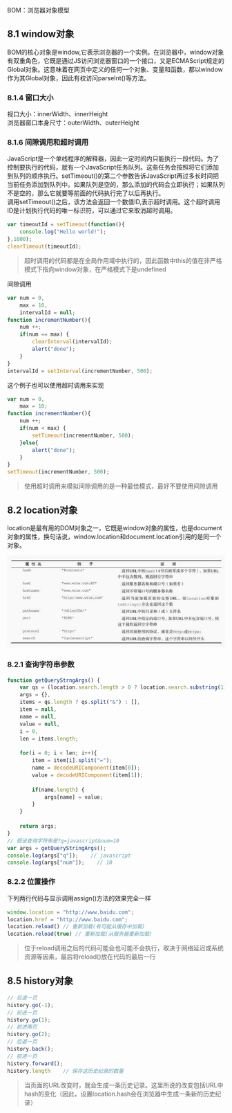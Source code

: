 BOM：浏览器对象模型

## 8.1 window对象
BOM的核心对象是window,它表示浏览器的一个实例。在浏览器中，window对象有双重角色，它既是通过JS访问浏览器窗口的一个接口，又是ECMAScript规定的Global对象。这意味着在网页中定义的任何一个对象、变量和函数，都以window作为其Global对象，因此有权访问parseInt()等方法。

### 8.1.4 窗口大小
视口大小：innerWidth、innerHeight<br>
浏览器窗口本身尺寸：outerWidth、outerHeight

### 8.1.6 间隙调用和超时调用
JavaScript是一个单线程序的解释器，因此一定时间内只能执行一段代码。为了控制要执行的代码，就有一个JavaScript任务队列。这些任务会按照将它们添加到队列的顺序执行。setTimeout()的第二个参数告诉JavaScript再过多长时间把当前任务添加到队列中。如果队列是空的，那么添加的代码会立即执行；如果队列不是空的，那么它就要等前面的代码执行完了以后再执行。<br>
调用setTimeout()之后，该方法会返回一个数值ID,表示超时调用。这个超时调用ID是计划执行代码的唯一标识符，可以通过它来取消超时调用。

```js
var timeoutId = setTimeout(function(){
    console.log("Hello world!");
},1000);
clearTimeout(timeoutId);
```
> 超时调用的代码都是在全局作用域中执行的，因此函数中this的值在非严格模式下指向window对象，在严格模式下是undefined

间隙调用

```js
var num = 0,
    max = 10,
    intervalId = null;
function incrementNumber(){
    num ++;
    if(num == max) {
        clearInterval(intervalId);
        alert("done");
    }
}
intervalId = setInterval(incrementNumber, 500);
```
这个例子也可以使用超时调用来实现

```js
var num = 0,
    max = 10;
function incrementNumber(){
    num ++;
    if(num < max) {
        setTimeout(incrementNumber, 500);
    }else{
        alert("done");        
    }
}
setTimeout(incrementNumber, 500);
```
> 使用超时调用来模拟间隙调用的是一种最佳模式，最好不要使用间隙调用

## 8.2 location对象
location是最有用的DOM对象之一，它既是window对象的属性，也是document对象的属性，换句话说，window.location和document.location引用的是同一个对象。

![location](./images/location.jpg "location")

### 8.2.1 查询字符串参数
```js
function getQueryStrngArgs() {
    var qs = (location.search.length > 0 ? location.search.substring(1) : ""),
    args = {},
    items = qs.length ? qs.split("&") : [],
    item = null,
    name = null,
    value = null,
    i = 0,
    len = items.length;

    for(i = 0; i < len; i++){
        item = item[i].split("=");
        name = decodeURIComponent(item[0]);
        value = decodeURIComponent(item[1]);
        
        if(name.length) {
            args[name] = value;
        }
    } 

    return args;
}
// 假设查询字符串是?q=javascript&num=10
var args = getQueryStringArgs();
console.log(args["q"]);    // javascript
console.log(args["num"]);    // 10
```
### 8.2.2 位置操作
下列两行代码与显示调用assign()方法的效果完全一样
```js
window.location = "http://www.baidu.com";
location.href = "http://www.baidu.com";
location.reload() // 重新加载(有可能从缓存中加载)
location.reload(true) // 重新加载(从服务器重新加载)
```

> 位于reload调用之后的代码可能会也可能不会执行，取决于网络延迟或系统资源等因素，最后将reload()放在代码的最后一行

## 8.5 history对象
```js
// 后退一页
history.go(-1);
// 前进一页
history.go(1);
// 前进两页
history.go(2);
// 后退一页
history.back();
// 前进一页
history.forward();
history.length    // 保存这历史纪录的数量
```
> 当页面的URL改变时，就会生成一条历史记录。这里所说的改变包括URL中hash的变化（因此，设置location.hash会在浏览器中生成一条新的历史纪录）